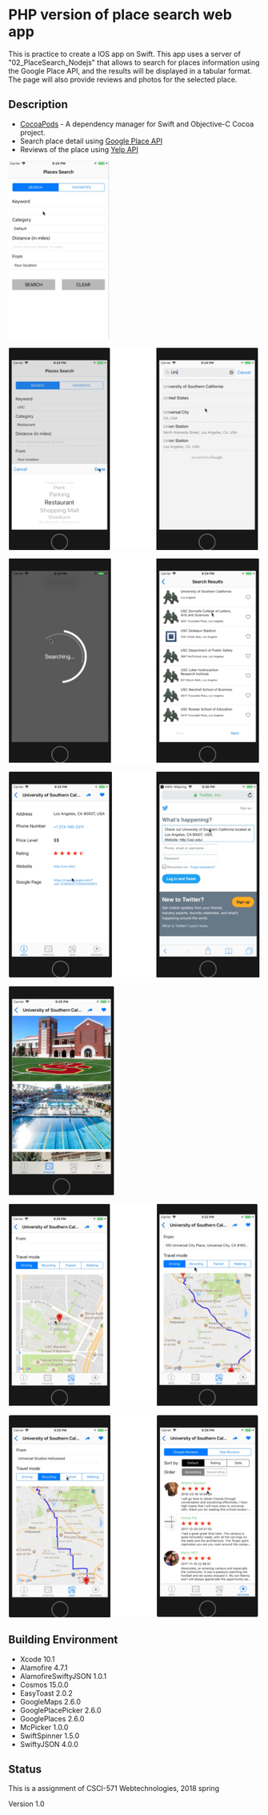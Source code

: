 # PHP version of place search web app

This is practice to create a IOS app on Swift. This app uses a server of "02_PlaceSearch_Nodejs" that allows to search for places information using the Google Place API, and the results will be displayed in a tabular format. The page will also provide reviews and photos for the selected place.

## Description

* [CocoaPods](https://cocoapods.org/) - A dependency manager for Swift and Objective-C Cocoa project.
* Search place detail using [Google Place API](https://developers.google.com/places/)
* Reviews of the place using [Yelp API](https://www.yelp.com/developers/v3/manage_app)

![Initial Screen](initialSearchScreen.png)

![demo2](demo2.png)

![demo3](demo3.png)

![demo4](demo4.png)

![demo5](demo5.png)

![demo6](demo6.png)

![demo7](demo7.png)


## Building Environment
* Xcode 10.1
* Alamofire 4.7.1
* AlamofireSwiftyJSON 1.0.1
* Cosmos 15.0.0
* EasyToast 2.0.2
* GoogleMaps 2.6.0
* GooglePlacePicker 2.6.0
* GooglePlaces 2.6.0
* McPicker 1.0.0
* SwiftSpinner 1.5.0
* SwiftyJSON 4.0.0


## Status

This is a assignment of CSCI-571 Webtechnologies, 2018 spring

Version 1.0
